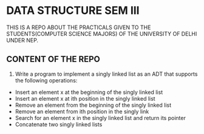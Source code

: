 # DATA STRUCTURE SEM III
THIS IS A REPO ABOUT THE PRACTICALS GIVEN TO THE STUDENTS(COMPUTER SCIENCE MAJORS) OF THE UNIVERSITY OF DELHI UNDER NEP.

## CONTENT OF THE REPO
1. Write a program to implement a singly linked list as an ADT that supports the following 
operations:
* Insert an element x at the beginning of the singly linked list
* Insert an element x at ith position in the singly linked list
* Remove an element from the beginning of the singly linked list
* Remove an element from ith position in the singly link
* Search for an element x in the singly linked list and return its pointer
* Concatenate two singly linked lists

